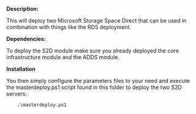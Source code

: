 **Description:**

This will deploy two Microsoft Storage Space Direct that can be used in combination with things like the RDS deployment.

**Dependencies:**

To deploy the S2D module make sure you already deployed the core infrastructure module and the ADDS module.

**Installation**

You then simply configure the parameters files to your need and execute the masterdeploy.ps1 script found in this folder to deploy the two S2D servers:

```
    .\masterdeploy.ps1
```